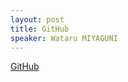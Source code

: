 ```yaml
---
layout: post
title: GitHub
speaker: Wataru MIYAGUNI
---
```


[GitHub](http://gongo.github.com/s5/hago-github.html "GitHub")
